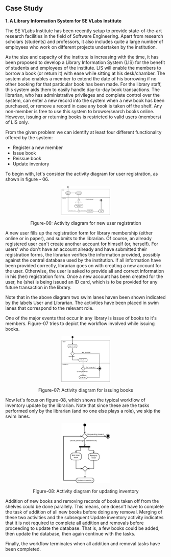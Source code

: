## Case Study

**1. A Library Information System for SE VLabs Institute**

The SE VLabs Institute has been recently setup to provide state-of-the-art research facilities in the field of Software Engineering. Apart from research scholars (students) and professors, it also includes quite a large number of employees who work on different projects undertaken by the institution.

As the size and capacity of the institute is increasing with the time, it has been proposed to develop a Library Information System (LIS) for the benefit of students and employees of the institute. LIS will enable the members to borrow a book (or return it) with ease while sitting at his desk/chamber. The system also enables a member to extend the date of his borrowing if no other booking for that particular book has been made. For the library staff, this system aids them to easily handle day-to-day book transactions. The librarian, who has administrative privileges and complete control over the system, can enter a new record into the system when a new book has been purchased, or remove a record in case any book is taken off the shelf. Any non-member is free to use this system to browse/search books online. However, issuing or returning books is restricted to valid users (members) of LIS only.

From the given problem we can identify at least four different functionality offered by the system:

- Register a new member
- Issue book
- Reissue book
- Update inventory

To begin with, let's consider the activity diagram for user registration, as shown in figure - 06.

<div align="center">
<img src="images/act_registration.png" width="30%">
<p> Figure-06: Activity diagram for new user registration</p>
</div>

A new user fills up the registration form for library membership (either online or in paper), and submits to the librarian. Of course, an already registered user can't create another account for himself (or, herself). For users' who don't have an account already and have submitted their registration forms, the librarian verifies the information provided, possibly against the central database used by the institution. If all information have been provided correctly, librarian goes on with creating a new account for the user. Otherwise, the user is asked to provide all and correct information in his (her) registration form. Once a new account has been created for the user, he (she) is being issued an ID card, which is to be provided for any future transaction in the library.

Note that in the above diagram two swim lanes haven been shown indicated by the labels User and Librarian. The activities have been placed in swim lanes that correspond to the relevant role.

One of the major events that occur in any library is issue of books to it's members. Figure-07 tries to depict the workflow involved while issuing books.

<div align="center">
<img src="images/act_issue.png" width="30%">
<p> Figure-07: Activity diagram for issuing books</p>
</div>

Now let's focus on figure-08, which shows the typical workflow of inventory update by the librarian. Note that since these are the tasks performed only by the librarian (and no one else plays a role), we skip the swim lanes.

<div align="center">
<img src="images/act_inventory_update.png" width="30%">
<p> Figure-08: Activity diagram for updating inventory</p>
</div>

Addition of new books and removing records of books taken off from the shelves could be done parallely. This means, one doesn't have to complete the task of addition of all new books before doing any removal. Merging of these two activities and the subsequent Update inventory activity indicates that it is not required to complete all addition and removals before proceeding to update the database. That is, a few books could be added, then update the database, then again continue with the tasks.

Finally, the workflow terminates when all addition and removal tasks have been completed.